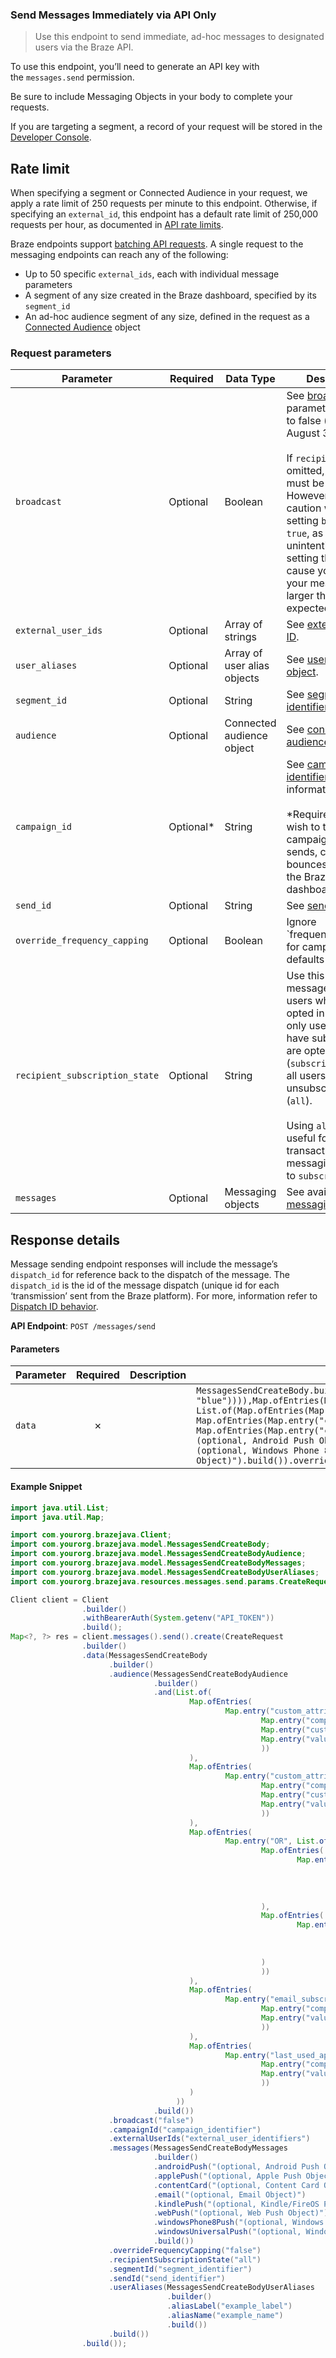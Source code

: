 
### Send Messages Immediately via API Only <a name="create"></a>

> Use this endpoint to send immediate, ad-hoc messages to designated users via the Braze API. 
  

To use this endpoint, you’ll need to generate an API key with the `messages.send` permission.

Be sure to include Messaging Objects in your body to complete your requests.

If you are targeting a segment, a record of your request will be stored in the [Developer Console](https://dashboard.braze.com/app_settings/developer_console/activitylog/).

## Rate limit

When specifying a segment or Connected Audience in your request, we apply a rate limit of 250 requests per minute to this endpoint. Otherwise, if specifying an `external_id`, this endpoint has a default rate limit of 250,000 requests per hour, as documented in [API rate limits](https://www.braze.com/docs/api/api_limits/).

Braze endpoints support [batching API requests](https://www.braze.com/docs/api/api_limits/#batching-api-requests). A single request to the messaging endpoints can reach any of the following:

- Up to 50 specific `external_ids`, each with individual message parameters
- A segment of any size created in the Braze dashboard, specified by its `segment_id`
- An ad-hoc audience segment of any size, defined in the request as a [Connected Audience](https://www.braze.com/docs/api/objects_filters/connected_audience/) object
    

### Request parameters

| Parameter | Required | Data Type | Description |
| --- | --- | --- | --- |
| `broadcast` | Optional | Boolean | See [broadcast](https://www.braze.com/docs/api/parameters/#broadcast). This parameter defaults to false (as of August 31, 2017).  <br>  <br>If `recipients` is omitted, `broadcast` must be set to true. However, use caution when setting `broadcast: true`, as unintentionally setting this flag may cause you to send your messages to a larger than expected audience. |
| `external_user_ids` | Optional | Array of strings | See [external user ID](https://www.braze.com/docs/api/parameters/#external-user-id). |
| `user_aliases` | Optional | Array of user alias objects | See [user alias object](https://www.braze.com/docs/api/objects_filters/user_alias_object/). |
| `segment_id` | Optional | String | See [segment identifier](https://www.braze.com/docs/api/identifier_types/). |
| `audience` | Optional | Connected audience object | See [connected audience](https://www.braze.com/docs/api/objects_filters/connected_audience/). |
| `campaign_id` | Optional\* | String | See [campaign identifier](https://www.braze.com/docs/api/identifier_types/) for more information.  <br>  <br>\*Required if you wish to track campaign stats (e.g. sends, clicks, bounces, etc) on the Braze dashboard. |
| `send_id` | Optional | String | See [send identifier](https://www.braze.com/docs/api/identifier_types/) |
| `override_frequency_capping` | Optional | Boolean | Ignore \`frequency_capping\` for campaigns, defaults to false. |
| `recipient_subscription_state` | Optional | String | Use this to send messages to only users who have opted in (`opted_in`), only users who have subscribed or are opted in (`subscribed`) or to all users, including unsubscribed users (`all`).  <br>  <br>Using `all` users is useful for transactional email messaging. Defaults to `subscribed`. |
| `messages` | Optional | Messaging objects | See available [messaging objects](https://www.braze.com/docs/api/endpoints/messaging/send_messages/post_send_messages/#available-messaging-objects). |

## Response details

Message sending endpoint responses will include the message’s `dispatch_id` for reference back to the dispatch of the message. The `dispatch_id` is the id of the message dispatch (unique id for each ‘transmission’ sent from the Braze platform). For more, information refer to [Dispatch ID behavior](https://www.braze.com/docs/help/help_articles/data/dispatch_id/).

**API Endpoint**: `POST /messages/send`

#### Parameters

| Parameter | Required | Description | Example |
|-----------|:--------:|-------------|--------|
| `data` | ✗ |  | `MessagesSendCreateBody.builder().audience(MessagesSendCreateBodyAudience.builder().and(List.of(Map.ofEntries(Map.entry("custom_attribute", Map.ofEntries(Map.entry("comparison", "equals"),Map.entry("custom_attribute_name", "eye_color"),Map.entry("value", "blue")))),Map.ofEntries(Map.entry("custom_attribute", Map.ofEntries(Map.entry("comparison", "includes_value"),Map.entry("custom_attribute_name", "favorite_foods"),Map.entry("value", "pizza")))),Map.ofEntries(Map.entry("OR", List.of(Map.ofEntries(Map.entry("custom_attribute", Map.ofEntries(Map.entry("comparison", "less_than_x_days_ago"),Map.entry("custom_attribute_name", "last_purchase_time"),Map.entry("value", 2)))),Map.ofEntries(Map.entry("push_subscription_status", Map.ofEntries(Map.entry("comparison", "is"),Map.entry("value", "opted_in"))))))),Map.ofEntries(Map.entry("email_subscription_status", Map.ofEntries(Map.entry("comparison", "is_not"),Map.entry("value", "subscribed")))),Map.ofEntries(Map.entry("last_used_app", Map.ofEntries(Map.entry("comparison", "after"),Map.entry("value", "2019-07-22T13:17:55+0000")))))).build()).broadcast("false").campaignId("campaign_identifier").externalUserIds("external_user_identifiers").messages(MessagesSendCreateBodyMessages.builder().androidPush("(optional, Android Push Object)").applePush("(optional, Apple Push Object)").contentCard("(optional, Content Card Object)").email("(optional, Email Object)").kindlePush("(optional, Kindle/FireOS Push Object)").webPush("(optional, Web Push Object)").windowsPhone8Push("(optional, Windows Phone 8 Push Object)").windowsUniversalPush("(optional, Windows Universal Push Object)").build()).overrideFrequencyCapping("false").recipientSubscriptionState("all").segmentId("segment_identifier").sendId("send_identifier").userAliases(MessagesSendCreateBodyUserAliases.builder().aliasLabel("example_label").aliasName("example_name").build()).build()` |

#### Example Snippet

```java
import java.util.List;
import java.util.Map;

import com.yourorg.brazejava.Client;
import com.yourorg.brazejava.model.MessagesSendCreateBody;
import com.yourorg.brazejava.model.MessagesSendCreateBodyAudience;
import com.yourorg.brazejava.model.MessagesSendCreateBodyMessages;
import com.yourorg.brazejava.model.MessagesSendCreateBodyUserAliases;
import com.yourorg.brazejava.resources.messages.send.params.CreateRequest;

Client client = Client
                .builder()
                .withBearerAuth(System.getenv("API_TOKEN"))
                .build();
Map<?, ?> res = client.messages().send().create(CreateRequest
                .builder()
                .data(MessagesSendCreateBody
                      .builder()
                      .audience(MessagesSendCreateBodyAudience
                                .builder()
                                .and(List.of(
                                        Map.ofEntries(
                                                Map.entry("custom_attribute", Map.ofEntries(
                                                        Map.entry("comparison", "equals"),
                                                        Map.entry("custom_attribute_name", "eye_color"),
                                                        Map.entry("value", "blue")
                                                        ))
                                        ),
                                        Map.ofEntries(
                                                Map.entry("custom_attribute", Map.ofEntries(
                                                        Map.entry("comparison", "includes_value"),
                                                        Map.entry("custom_attribute_name", "favorite_foods"),
                                                        Map.entry("value", "pizza")
                                                        ))
                                        ),
                                        Map.ofEntries(
                                                Map.entry("OR", List.of(
                                                        Map.ofEntries(
                                                                Map.entry("custom_attribute", Map.ofEntries(
                                                                        Map.entry("comparison", "less_than_x_days_ago"),
                                                                        Map.entry("custom_attribute_name", "last_purchase_time"),
                                                                        Map.entry("value", 2)
                                                                        ))
                                                        ),
                                                        Map.ofEntries(
                                                                Map.entry("push_subscription_status", Map.ofEntries(
                                                                        Map.entry("comparison", "is"),
                                                                        Map.entry("value", "opted_in")
                                                                        ))
                                                        )
                                                        ))
                                        ),
                                        Map.ofEntries(
                                                Map.entry("email_subscription_status", Map.ofEntries(
                                                        Map.entry("comparison", "is_not"),
                                                        Map.entry("value", "subscribed")
                                                        ))
                                        ),
                                        Map.ofEntries(
                                                Map.entry("last_used_app", Map.ofEntries(
                                                        Map.entry("comparison", "after"),
                                                        Map.entry("value", "2019-07-22T13:17:55+0000")
                                                        ))
                                        )
                                     ))
                                .build())
                      .broadcast("false")
                      .campaignId("campaign_identifier")
                      .externalUserIds("external_user_identifiers")
                      .messages(MessagesSendCreateBodyMessages
                                .builder()
                                .androidPush("(optional, Android Push Object)")
                                .applePush("(optional, Apple Push Object)")
                                .contentCard("(optional, Content Card Object)")
                                .email("(optional, Email Object)")
                                .kindlePush("(optional, Kindle/FireOS Push Object)")
                                .webPush("(optional, Web Push Object)")
                                .windowsPhone8Push("(optional, Windows Phone 8 Push Object)")
                                .windowsUniversalPush("(optional, Windows Universal Push Object)")
                                .build())
                      .overrideFrequencyCapping("false")
                      .recipientSubscriptionState("all")
                      .segmentId("segment_identifier")
                      .sendId("send_identifier")
                      .userAliases(MessagesSendCreateBodyUserAliases
                                   .builder()
                                   .aliasLabel("example_label")
                                   .aliasName("example_name")
                                   .build())
                      .build())
                .build());
```
